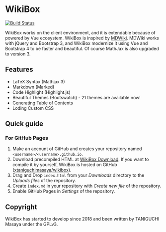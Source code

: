 # WikiBox 
[![Build Status](https://travis-ci.org/xtaniguchimasaya/wikibox.svg?branch=master)](https://travis-ci.org/xtaniguchimasaya/wikibox)

WikiBox works on the client environment, and it is extendable because of powered by Vue ecosystem.
WikiBox is inspired by [MDWiki](https://mdwiki.info/). MDWiki works with jQuery and Bootstrap 3, and WikiBox modernize it using Vue and Bootstrap 4 to be faster and beautiful. Of course MathJax is also upgraded to version 3.

## Features

- LaTeX Syntax (Mathjax 3)
- Markdown (Marked)
- Code Highlight (Highlight.js)
- Beautiful Themes (Bootswatch) - 21 themes are available now!
- Generating Table of Contents
- Loding Custom CSS

## Quick guide

### For GitHub Pages

1. Make an account of GitHub and creates your repository named `<username>/<username>.github.io`.
2. Download precompiled HTML at [WikiBox Download](https://wikibox.js.org/yeti/#/download.md/). If you want to compile it by yourself, WikiBox is hosted on GitHub ([xtaniguchimasaya/wikibox](https://github.com/xtaniguchimasaya/wikibox/)).
3. Drag and Drop `index.html` from your _Downloads_ directory to the _Uploads files_ of the repository.
4. Create `index.md` in your repository with _Create new file_ of the repository.
5. Enable GitHub Pages in _Settings_ of the repository.

## Copyright

WikiBox has started to develop since 2018 and been written by TANIGUCHI Masaya under the GPLv3.

